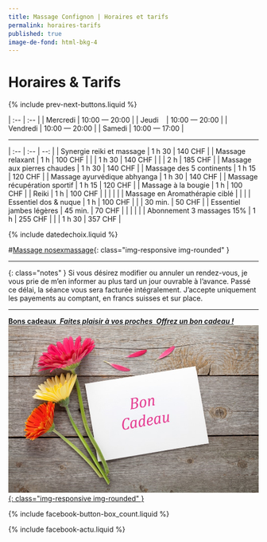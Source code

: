 ```yaml
---
title: Massage Confignon | Horaires et tarifs
permalink: horaires-tarifs
published: true
image-de-fond: html-bkg-4
---
```


# Horaires & Tarifs

{% include prev-next-buttons.liquid %}

| :--      | :--           |
| Mercredi | 10:00 — 20:00 |
| Jeudi    | 10:00 — 20:00 |
| Vendredi | 10:00 — 20:00 |
| Samedi   | 10:00 — 17:00 |

---

| :--                            | :--     | --:     |
| Synergie reiki et massage      | 1 h 30  | 140 CHF | 
| Massage relaxant               | 1 h     | 100 CHF |
|                                | 1 h 30  | 140 CHF |
|                                | 2 h     | 185 CHF |
| Massage aux pierres chaudes    | 1 h 30  | 140 CHF |
| Massage des 5 continents       | 1 h 15  | 120 CHF |
| Massage ayurvédique abhyanga   | 1 h 30  | 140 CHF |
| Massage récupération sportif   | 1 h 15  | 120 CHF |
| Massage à la bougie            | 1 h     | 100 CHF |
| Reiki                          | 1 h     | 100 CHF |
|                                |         |         |
| Massage en Aromathérapie ciblé |         |         |
| Essentiel dos & nuque          | 1 h     | 100 CHF |
|                                | 30 min. | 50 CHF  |
| Essentiel jambes légères       | 45 min. | 70 CHF  |
|                                |         |         |
| Abonnement 3 massages 15%      | 1 h     | 255 CHF |
|                                | 1 h 30  | 357 CHF |


{% include datedechoix.liquid %}

#[Massage nosexmassage](images/nosexmassage.jpg){: class="img-responsive img-rounded" }

---

{: class="notes" }
Si vous désirez modifier ou annuler un rendez-vous, je vous prie de m’en informer au plus tard un jour ouvrable à l’avance. Passé ce délai, la séance vous sera facturée intégralement. J’accepte uniquement les payements au comptant, en francs suisses et sur place.

<!--
## Promotions

Pas de promotions en ce moment.
-->

---

[**Bons cadeaux**
***<i class="fa fa-gift" aria-hidden="true"></i> Faites plaisir à vos proches <i class="fa fa-gift" aria-hidden="true"></i>***
***Offrez un bon cadeau !***
![Bons cadeaux](franchise-fleurs-carte-cadeau.jpg){: class="img-responsive img-rounded" }
](./bons-cadeaux.html)

{% include facebook-button-box_count.liquid %}

{% include facebook-actu.liquid %}
